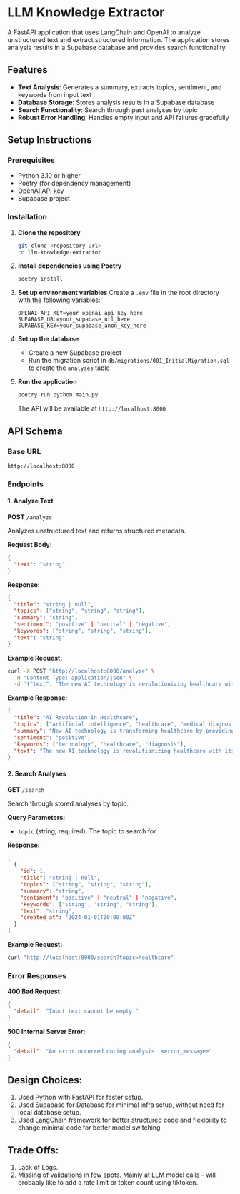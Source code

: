 # LLM Knowledge Extractor

A FastAPI application that uses LangChain and OpenAI to analyze unstructured text and extract structured information. The application stores analysis results in a Supabase database and provides search functionality.

## Features

- **Text Analysis**: Generates a summary, extracts topics, sentiment, and keywords from input text
- **Database Storage**: Stores analysis results in a Supabase database
- **Search Functionality**: Search through past analyses by topic
- **Robust Error Handling**: Handles empty input and API failures gracefully

## Setup Instructions

### Prerequisites

- Python 3.10 or higher
- Poetry (for dependency management)
- OpenAI API key
- Supabase project

### Installation

1. **Clone the repository**

   ```bash
   git clone <repository-url>
   cd llm-knowledge-extractor
   ```

2. **Install dependencies using Poetry**

   ```bash
   poetry install
   ```

3. **Set up environment variables**
   Create a `.env` file in the root directory with the following variables:

   ```env
   OPENAI_API_KEY=your_openai_api_key_here
   SUPABASE_URL=your_supabase_url_here
   SUPABASE_KEY=your_supabase_anon_key_here
   ```

4. **Set up the database**

   - Create a new Supabase project
   - Run the migration script in `db/migrations/001_InitialMigration.sql` to create the `analyses` table

5. **Run the application**

   ```bash
   poetry run python main.py
   ```

   The API will be available at `http://localhost:8000`

## API Schema

### Base URL

```
http://localhost:8000
```

### Endpoints

#### 1. Analyze Text

**POST** `/analyze`

Analyzes unstructured text and returns structured metadata.

**Request Body:**

```json
{
  "text": "string"
}
```

**Response:**

```json
{
  "title": "string | null",
  "topics": ["string", "string", "string"],
  "summary": "string",
  "sentiment": "positive" | "neutral" | "negative",
  "keywords": ["string", "string", "string"],
  "text": "string"
}
```

**Example Request:**

```bash
curl -X POST "http://localhost:8000/analyze" \
  -H "Content-Type: application/json" \
  -d '{"text": "The new AI technology is revolutionizing healthcare with its ability to diagnose diseases more accurately than traditional methods."}'
```

**Example Response:**

```json
{
  "title": "AI Revolution in Healthcare",
  "topics": ["artificial intelligence", "healthcare", "medical diagnosis"],
  "summary": "New AI technology is transforming healthcare by providing more accurate disease diagnosis compared to traditional methods.",
  "sentiment": "positive",
  "keywords": ["technology", "healthcare", "diagnosis"],
  "text": "The new AI technology is revolutionizing healthcare with its ability to diagnose diseases more accurately than traditional methods."
}
```

#### 2. Search Analyses

**GET** `/search`

Search through stored analyses by topic.

**Query Parameters:**

- `topic` (string, required): The topic to search for

**Response:**

```json
[
  {
    "id": 1,
    "title": "string | null",
    "topics": ["string", "string", "string"],
    "summary": "string",
    "sentiment": "positive" | "neutral" | "negative",
    "keywords": ["string", "string", "string"],
    "text": "string",
    "created_at": "2024-01-01T00:00:00Z"
  }
]
```

**Example Request:**

```bash
curl "http://localhost:8000/search?topic=healthcare"
```

### Error Responses

**400 Bad Request:**

```json
{
  "detail": "Input text cannot be empty."
}
```

**500 Internal Server Error:**

```json
{
  "detail": "An error occurred during analysis: <error_message>"
}
```

## Design Choices:

1. Used Python with FastAPI for faster setup.
2. Used Supabase for Database for minimal infra setup, without need for local database setup.
3. Used LangChain framework for better structured code and flexibility to change minimal code for better model switching.

## Trade Offs:

1. Lack of Logs.
2. Missing of validations in few spots. Mainly at LLM model calls - will probably like to add a rate limit or token count using tiktoken.
